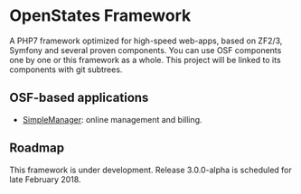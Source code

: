 # OpenStates Framework

A PHP7 framework optimized for high-speed web-apps, based on ZF2/3, Symfony and several
proven components. You can use OSF components one by one or this framework as a whole.
This project will be linked to its components with git subtrees.

## OSF-based applications

* [SimpleManager](https://www.simplemanager.org): online management and billing.

## Roadmap 

This framework is under development. Release 3.0.0-alpha is scheduled for late February 2018.

